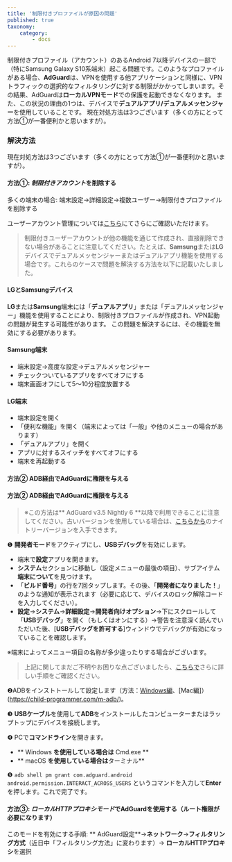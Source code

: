 ```yaml
---
title: '制限付きプロファイルが原因の問題'
published: true
taxonomy:
    category:
        - docs
---
```



制限付きプロファイル（アカウント）のあるAndroid 7以降デバイスの一部で（特にSamsung Galaxy S10系端末）起こる問題です。このようなプロファイルがある場合、**AdGuard**は、VPNを使用する他アプリケーションと同様に、VPNトラフィックの選択的なフィルタリングに対する制限がかかってしまいます。その結果、AdGuardは**ローカルVPNモード**での保護を起動できなくなります。
また、この状況の理由の1つは、デバイスで**デュアルアプリ/デュアルメッセンジャー**を使用していることです。
現在対処方法は3つございます（多くの方にとって方法①が一番便利かと思いますが）。

### 解決方法

現在対処方法は3つございます（多くの方にとって方法①が一番便利かと思いますが）。

#### 方法①: *制限付きアカウント*を削除する

多くの端末の場合:
端末設定→詳細設定→複数ユーザー→制限付きプロファイルを削除する


ユーザーアカウント管理については[こちら](https://support.google.com/a/answer/6223444?hl=ja)にてさらにご確認いただけます。
> 制限付きユーザーアカウントが他の機能を通じて作成され、直接削除できない場合があることに注意してください。たとえば、**Samsung**または**LG**デバイスでデュアルメッセンジャーまたはデュアルアプリ機能を使用する場合です。これらのケースで問題を解決する方法を以下に記載いたしました。


#### LGとSamsungデバイス

**LG**または**Samsung**端末には「**デュアルアプリ**」または「デュアルメッセンジャー」機能を使用することにより、制限付きプロファイルが作成され、VPN起動の問題が発生する可能性があります。
この問題を解決するには、その機能を無効にする必要があります。


#### Samsung端末

- 端末設定→高度な設定→デュアルメッセンジャー
- チェックついているアプリをすべてオフにする
- 端末画面オフにして5～10分程度放置する

#### LG端末

- 端末設定を開く
- 「便利な機能」を開く（端末によっては「一般」や他のメニューの場合があります）
- 「デュアルアプリ」を開く
- アプリに対するスイッチをすべてオフにする
- 端末を再起動する

#### 方法② ADB経由でAdGuardに権限を与える

#### 方法② ADB経由でAdGuardに権限を与える

> ※この方法は** AdGuard v3.5 Nightly 6 **以降で利用できることに注意してください。古いバージョンを使用している場合は、[こちらから](adguard.com/beta.html)のナイトリーバージョンを入手できます。

❶ **開発者モード**をアクティブにし、**USBデバッグ**を有効にします。

- 端末で**設定**アプリを開きます。
- **システム**セクションに移動し（設定メニューの最後の項目）、サブアイテム**端末について**を見つけます。
- 「**ビルド番号**」の行を7回タップします。その後、「**開発者になりました！**」のような通知が表示されます（必要に応じて、デバイスのロック解除コードを入力してください）。
- **設定**→**システム**→**詳細設定**→**開発者向けオプション**→下にスクロールして「**USBデバッグ**」を開く（もしくはオンにする）→警告を注意深く読んでいただいた後、[**USBデバッグを許可する**]ウィンドウでデバッグが有効になっていることを確認します。

※端末によってメニュー項目の名称が多少違ったりする場合がございます。




>  上記に関してまだご不明やお困りな点ございましたら、[こちらで](https://developer.android.com/studio/debug/dev-options?hl=ja)さらに詳しい手順をご確認ください。

❷ADBをインストトールして設定します（方法：[Windows編](https://expnote.com/how-to-install-android-debug-bridge/)、[Mac編]）(https://child-programmer.com/m-adb/)。

❸ **USBケーブル**を使用して**ADB**をインストールしたコンピューターまたはラップトップにデバイスを接続します。

❹ PCで**コマンドライン**を開きます。

- ** Windows **を使用している場合は** Cmd.exe **
- ** macOS **を使用している場合は**ターミナル**

❺ `adb shell pm grant com.adguard.android android.permission.INTERACT_ACROSS_USERS` というコマンドを入力して**Enter**を押します。これで完了です。


#### 方法③: *ローカルHTTPプロキシモード*でAdGuardを使用する（ルート権限が必要になります）

このモードを有効にする手順:
** AdGuard設定**→**ネットワーク**→**フィルタリング方式**（近日中「フィルタリング方法」に変わります）→ **ローカルHTTPプロキシ**を選択

